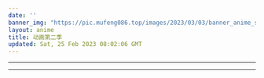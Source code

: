 ```yaml
---
date: ''
banner_img: "https://pic.mufeng086.top/images/2023/03/03/banner_anime_s2.jpg"
layout: anime
title: 动画第二季
updated: Sat, 25 Feb 2023 08:02:06 GMT
---
```

---


---
